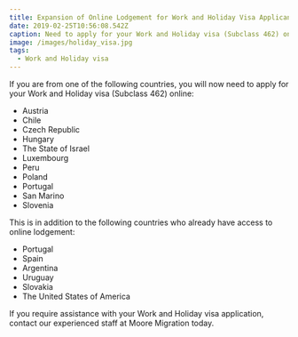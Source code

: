 ```yaml
---
title: Expansion of Online Lodgement for Work and Holiday Visa Applicants
date: 2019-02-25T10:56:08.542Z
caption: Need to apply for your Work and Holiday visa (Subclass 462) online
image: /images/holiday_visa.jpg
tags:
  - Work and Holiday visa
---
```

If you are from
one of the following countries, you will now need to apply for your Work and
Holiday visa (Subclass 462) online:

* Austria
* Chile
* Czech
  Republic
* Hungary
* The
  State of Israel
* Luxembourg
* Peru
* Poland
* Portugal
* San
  Marino
* Slovenia

This is in addition to the following countries who already
have access to online lodgement:

* Portugal
* Spain
* Argentina
* Uruguay
* Slovakia
* The
  United States of America

If you require assistance with your Work and Holiday visa
application, contact our experienced staff at Moore Migration today.

